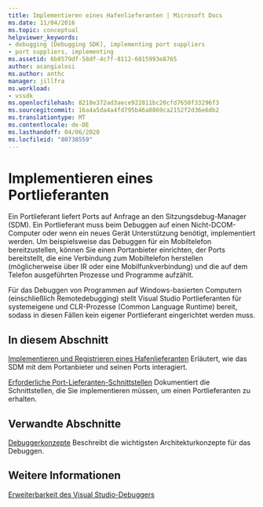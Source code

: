 ```yaml
---
title: Implementieren eines Hafenlieferanten | Microsoft Docs
ms.date: 11/04/2016
ms.topic: conceptual
helpviewer_keywords:
- debugging [Debugging SDK], implementing port suppliers
- port suppliers, implementing
ms.assetid: 6b8579df-58df-4c7f-8112-6015993e8765
author: acangialosi
ms.author: anthc
manager: jillfra
ms.workload:
- vssdk
ms.openlocfilehash: 8218e372ad3aece922811bc20cfd7650f33296f3
ms.sourcegitcommit: 16a4a5da4a4fd795b46a0869ca2152f2d36e6db2
ms.translationtype: MT
ms.contentlocale: de-DE
ms.lasthandoff: 04/06/2020
ms.locfileid: "80738559"
---
```

# <a name="implement-a-port-supplier"></a>Implementieren eines Portlieferanten
Ein Portlieferant liefert Ports auf Anfrage an den Sitzungsdebug-Manager (SDM). Ein Portlieferant muss beim Debuggen auf einen Nicht-DCOM-Computer oder wenn ein neues Gerät Unterstützung benötigt, implementiert werden. Um beispielsweise das Debuggen für ein Mobiltelefon bereitzustellen, können Sie einen Portanbieter einrichten, der Ports bereitstellt, die eine Verbindung zum Mobiltelefon herstellen (möglicherweise über IR oder eine Mobilfunkverbindung) und die auf dem Telefon ausgeführten Prozesse und Programme aufzählt.

 Für das Debuggen von Programmen auf Windows-basierten Computern (einschließlich Remotedebugging) stellt Visual Studio Portlieferanten für systemeigene und CLR-Prozesse (Common Language Runtime) bereit, sodass in diesen Fällen kein eigener Portlieferant eingerichtet werden muss.

## <a name="in-this-section"></a>In diesem Abschnitt
 [Implementieren und Registrieren eines Hafenlieferanten](../../extensibility/debugger/implementing-and-registering-a-port-supplier.md) Erläutert, wie das SDM mit dem Portanbieter und seinen Ports interagiert.

 [Erforderliche Port-Lieferanten-Schnittstellen](../../extensibility/debugger/required-port-supplier-interfaces.md) Dokumentiert die Schnittstellen, die Sie implementieren müssen, um einen Portlieferanten zu erhalten.

## <a name="related-sections"></a>Verwandte Abschnitte
 [Debuggerkonzepte](../../extensibility/debugger/debugger-concepts.md) Beschreibt die wichtigsten Architekturkonzepte für das Debuggen.

## <a name="see-also"></a>Weitere Informationen
 [Erweiterbarkeit des Visual Studio-Debuggers](../../extensibility/debugger/visual-studio-debugger-extensibility.md)
